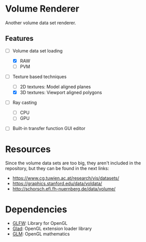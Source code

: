 # Volume Renderer

Another volume data set renderer.


## Features

- [ ] Volume data set loading
  - [x] RAW
  - [ ] PVM
- [ ] Texture based techniques
  - [ ] 2D textures: Model aligned planes
  - [x] 3D textures: Viewport aligned polygons
- [ ] Ray casting
  - [ ] CPU
  - [ ] GPU
- [ ] Built-in transfer function GUI editor


# Resources

Since the volume data sets are too big, they aren't included in the repository,
but they can be found in the next links:
  - https://www.cg.tuwien.ac.at/research/vis/datasets/
  - https://graphics.stanford.edu/data/voldata/
  - http://schorsch.efi.fh-nuernberg.de/data/volume/


# Dependencies

- [GLFW]\: Library for OpenGL
- [Glad]\: OpenGL extension loader library
- [GLM]\: OpenGL mathematics


[//]: # "Links references"

[GLFW]: https://www.glfw.org/
[Glad]: https://github.com/Dav1dde/glad
[GLM]: http://glm.g-truc.net/